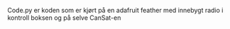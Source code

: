 Code.py er koden som er kjørt på en adafruit feather med innebygt radio i kontroll boksen og på selve CanSat-en
